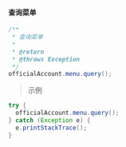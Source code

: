 #### 查询菜单 
```java
/**
 * 查询菜单
 * 
 * @return
 * @throws Exception
 */
officialAccount.menu.query();
```
> 示例
```java
try {
  officialAccount.menu.query();
} catch (Exception e) {
  e.printStackTrace();
}
```
